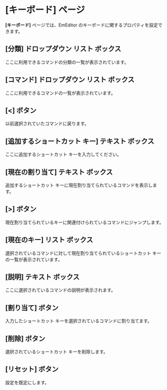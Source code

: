 # \[キーボード\] ページ

**\[キーボード\]** ページでは、EmEditor のキーボードに関するプロパティを設定できます。

## \[分類\] ドロップダウン リスト ボックス

ここに利用できるコマンドの分類の一覧が表示されています。

## \[コマンド\] ドロップダウン リスト ボックス

ここに利用できるコマンドの一覧が表示されています。

## \[<\] ボタン

以前選択されていたコマンドに戻ります。

## \[追加するショートカット キー\] テキスト ボックス

ここに追加するショートカット キーを入力してください。

## \[現在の割り当て\] テキスト ボックス

追加するショートカット キーに現在割り当てられているコマンドを表示します。

## \[>\] ボタン

現在割り当てられているキーに関連付けられているコマンドにジャンプします。

## \[現在のキー\] リスト ボックス

選択されているコマンドに対して現在割り当てられているショートカット キーの一覧が表示されています。

## \[説明\] テキスト ボックス

ここに選択されているコマンドの説明が表示されます。

## \[割り当て\] ボタン

入力したショートカット キーを選択されているコマンドに割り当てます。

## \[削除\] ボタン

選択されているショートカット キーを削除します。

## \[リセット\] ボタン

設定を既定にします。

